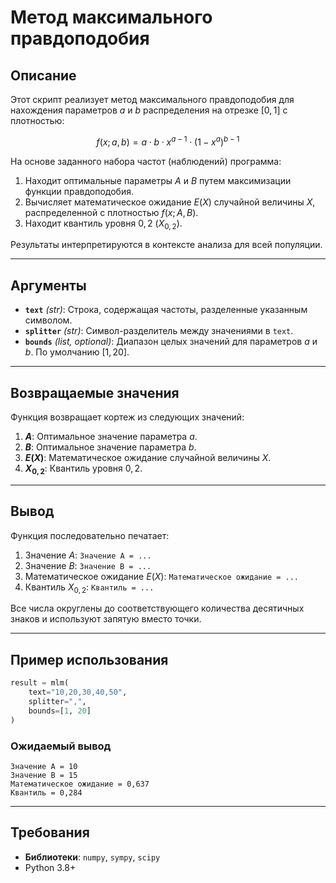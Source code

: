 # Метод максимального правдоподобия

## Описание

Этот скрипт реализует метод максимального правдоподобия для нахождения параметров $a$ и $b$ распределения на отрезке $[0,1]$ с плотностью:

$$
f(x; a, b) = a \cdot b \cdot x^{a - 1} \cdot (1 - x^a)^{b - 1}
$$

На основе заданного набора частот (наблюдений) программа:

1. Находит оптимальные параметры $A$ и $B$ путем максимизации функции правдоподобия.
2. Вычисляет математическое ожидание $E(X)$ случайной величины $X$, распределенной с плотностью $f(x; A, B)$.
3. Находит квантиль уровня $0,2$ ($X_{0,2}$).

Результаты интерпретируются в контексте анализа для всей популяции.

---

## Аргументы

- **`text`** *(str)*: Строка, содержащая частоты, разделенные указанным символом.
- **`splitter`** *(str)*: Символ-разделитель между значениями в `text`.
- **`bounds`** *(list, optional)*: Диапазон целых значений для параметров $a$ и $b$. По умолчанию $[1, 20]$.

---

## Возвращаемые значения

Функция возвращает кортеж из следующих значений:

1. **$A$**: Оптимальное значение параметра $a$.
2. **$B$**: Оптимальное значение параметра $b$.
3. **$E(X)$**: Математическое ожидание случайной величины $X$.
4. **$X_{0,2}$**: Квантиль уровня $0,2$.

---

## Вывод

Функция последовательно печатает:

1. Значение $A$: `Значение A = ...`
2. Значение $B$: `Значение B = ...`
3. Математическое ожидание $E(X)$: `Математическое ожидание = ...`
4. Квантиль $X_{0,2}$: `Квантиль = ...`

Все числа округлены до соответствующего количества десятичных знаков и используют запятую вместо точки.

---

## Пример использования

```python
result = mlm(
    text="10,20,30,40,50",
    splitter=",",
    bounds=[1, 20]
)
```

### Ожидаемый вывод

```
Значение A = 10
Значение B = 15
Математическое ожидание = 0,637
Квантиль = 0,284
```

---

## Требования

- **Библиотеки**: `numpy`, `sympy`, `scipy`
- Python 3.8+
